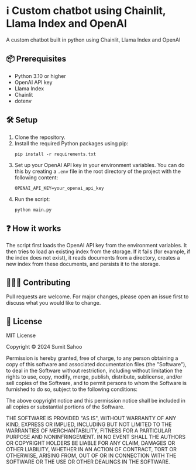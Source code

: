 # ℹ️ Custom chatbot using Chainlit, Llama Index and OpenAI

A custom chatbot built in python using Chainlit, Llama Index and OpenAI

## 📦 Prerequisites

- Python 3.10 or higher
- OpenAI API key
- Llama Index
- Chainlit
- dotenv

## 🛠️ Setup

1. Clone the repository.
2. Install the required Python packages using pip:
    ```
    pip install -r requirements.txt
    ```
3. Set up your OpenAI API key in your environment variables. You can do this by creating a `.env` file in the root directory of the project with the following content:
    ```
    OPENAI_API_KEY=your_openai_api_key
    ```
4. Run the script:
    ```
    python main.py
    ```

## ❓ How it works

The script first loads the OpenAI API key from the environment variables. It then tries to load an existing index from the storage. If it fails (for example, if the index does not exist), it reads documents from a directory, creates a new index from these documents, and persists it to the storage.

## 👨🏻‍💻 Contributing

Pull requests are welcome. For major changes, please open an issue first to discuss what you would like to change.

## 📜 License

MIT License

Copyright © 2024 Sumit Sahoo

Permission is hereby granted, free of charge, to any person obtaining a copy of this software and associated documentation files (the "Software"), to deal in the Software without restriction, including without limitation the rights to use, copy, modify, merge, publish, distribute, sublicense, and/or sell copies of the Software, and to permit persons to whom the Software is furnished to do so, subject to the following conditions:

The above copyright notice and this permission notice shall be included in all copies or substantial portions of the Software.

THE SOFTWARE IS PROVIDED "AS IS", WITHOUT WARRANTY OF ANY KIND, EXPRESS OR IMPLIED, INCLUDING BUT NOT LIMITED TO THE WARRANTIES OF MERCHANTABILITY, FITNESS FOR A PARTICULAR PURPOSE AND NONINFRINGEMENT. IN NO EVENT SHALL THE AUTHORS OR COPYRIGHT HOLDERS BE LIABLE FOR ANY CLAIM, DAMAGES OR OTHER LIABILITY, WHETHER IN AN ACTION OF CONTRACT, TORT OR OTHERWISE, ARISING FROM, OUT OF OR IN CONNECTION WITH THE SOFTWARE OR THE USE OR OTHER DEALINGS IN THE SOFTWARE.
